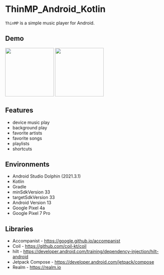 # ThinMP_Android_Kotlin

`ThinMP` is a simple music player for Android.

## Demo
<img src="https://user-images.githubusercontent.com/42083313/210729162-9b98143d-2a44-4a89-83d8-7dee45fa377a.png" width="156"> <img src="https://user-images.githubusercontent.com/42083313/210729277-48479d11-1950-4a6b-9697-a9bea51f4368.png" width="156">

## Features

* device music play
* background play
* favorite artists
* favorite songs
* playlists
* shortcuts

## Environments

* Android Studio Dolphin (2021.3.1)
* Kotlin
* Gradle
* minSdkVersion 33
* targetSdkVersion 33
* Android Version 13
* Google Pixel 4a
* Google Pixel 7 Pro

## Libraries

* Accompanist - https://google.github.io/accompanist
* Coil - https://github.com/coil-kt/coil
* hilt - https://developer.android.com/training/dependency-injection/hilt-android
* Jetpack Compose - https://developer.android.com/jetpack/compose
* Realm - https://realm.io

